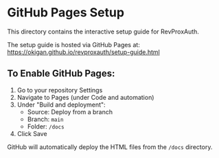 # GitHub Pages Setup

This directory contains the interactive setup guide for RevProxAuth.

The setup guide is hosted via GitHub Pages at:
https://okigan.github.io/revproxauth/setup-guide.html

## To Enable GitHub Pages:

1. Go to your repository Settings
2. Navigate to Pages (under Code and automation)
3. Under "Build and deployment":
   - Source: Deploy from a branch
   - Branch: `main`
   - Folder: `/docs`
4. Click Save

GitHub will automatically deploy the HTML files from the `/docs` directory.
